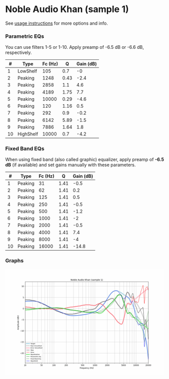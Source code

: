 # Noble Audio Khan (sample 1)
See [usage instructions](https://github.com/jaakkopasanen/AutoEq#usage) for more options and info.

### Parametric EQs
You can use filters 1-5 or 1-10. Apply preamp of -6.5 dB or -6.6 dB, respectively.

|   # | Type      |   Fc (Hz) |    Q |   Gain (dB) |
|-----|-----------|-----------|------|-------------|
|   1 | LowShelf  |       105 | 0.7  |        -0   |
|   2 | Peaking   |      1248 | 0.43 |        -2.4 |
|   3 | Peaking   |      2858 | 1.1  |         4.6 |
|   4 | Peaking   |      4189 | 1.75 |         7.7 |
|   5 | Peaking   |     10000 | 0.29 |        -4.6 |
|   6 | Peaking   |       120 | 1.16 |         0.5 |
|   7 | Peaking   |       292 | 0.9  |        -0.2 |
|   8 | Peaking   |      6142 | 5.89 |        -1.5 |
|   9 | Peaking   |      7886 | 1.64 |         1.8 |
|  10 | HighShelf |     10000 | 0.7  |        -4.2 |

### Fixed Band EQs
When using fixed band (also called graphic) equalizer, apply preamp of **-6.5 dB** (if available) and set gains manually with these parameters.

|   # | Type    |   Fc (Hz) |    Q |   Gain (dB) |
|-----|---------|-----------|------|-------------|
|   1 | Peaking |        31 | 1.41 |        -0.5 |
|   2 | Peaking |        62 | 1.41 |         0.2 |
|   3 | Peaking |       125 | 1.41 |         0.5 |
|   4 | Peaking |       250 | 1.41 |        -0.5 |
|   5 | Peaking |       500 | 1.41 |        -1.2 |
|   6 | Peaking |      1000 | 1.41 |        -2   |
|   7 | Peaking |      2000 | 1.41 |        -0.5 |
|   8 | Peaking |      4000 | 1.41 |         7.4 |
|   9 | Peaking |      8000 | 1.41 |        -4   |
|  10 | Peaking |     16000 | 1.41 |       -14.8 |

### Graphs
![](./Noble%20Audio%20Khan%20(sample%201).png)
